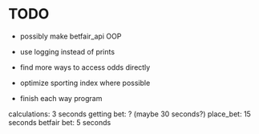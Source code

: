 # TODO

- possibly make betfair_api OOP
- use logging instead of prints

- find more ways to access odds directly

- optimize sporting index where possible
- finish each way program

calculations: 3 seconds
getting bet: ? (maybe 30 seconds?)
place_bet: 15 seconds
betfair bet: 5 seconds
